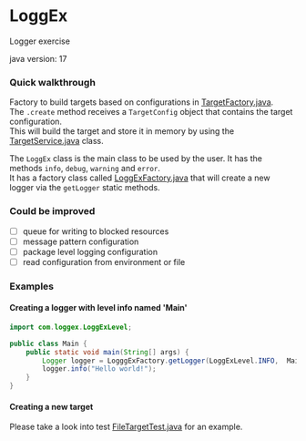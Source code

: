 # LoggEx
Logger exercise

java version: 17

### Quick walkthrough
Factory to build targets based on configurations in [TargetFactory.java](./src/main/java/com/loggex/target/TargetFactory.java).<br />
The `.create` method receives a `TargetConfig` object that contains the target configuration.<br />
This will build the target and store it in memory by using the [TargetService.java](./src/main/java/com/loggex/target/TargetService.java) class.<br />

The `LoggEx` class is the main class to be used by the user. It has the methods `info`, `debug`, `warning` and `error`.<br />
It has a factory class called [LoggExFactory.java](./src/main/java/com/loggex/target/LoggExFactory.java) that will create a new logger via the `getLogger` static methods.<br />

### Could be improved
- [ ] queue for writing to blocked resources
- [ ] message pattern configuration
- [ ] package level logging configuration
- [ ] read configuration from environment or file

### Examples
#### Creating a logger with level info named 'Main'
```Java
import com.loggex.LoggExLevel;

public class Main {
    public static void main(String[] args) {
        Logger logger = LogggExFactory.getLogger(LoggExLevel.INFO,  Main.class);
        logger.info("Hello world!");
    }
}
```
#### Creating a new target
Please take a look into test [FileTargetTest.java](./src/test/java/FileTargetTest.java) for an example.
